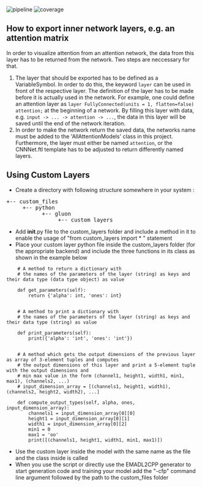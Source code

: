 <!-- (c) https://github.com/MontiCore/monticore -->
![pipeline](https://git.rwth-aachen.de/monticore/EmbeddedMontiArc/generators/CNNArch2MXNet/badges/master/build.svg)
![coverage](https://git.rwth-aachen.de/monticore/EmbeddedMontiArc/generators/CNNArch2MXNet/badges/master/coverage.svg)

## How to export inner network layers, e.g. an attention matrix
In order to visualize attention from an attention network, the data from this layer has to be returned from the network. Two steps are neccessary for that.
1.  The layer that should be exported has to be defined as a VariableSymbol. In order to do this, the keyword `layer` can be used in front of the respective layer. The definition of the layer has to be made before it is actually used in the network.
    For example, one could define an attention layer as `layer FullyConnected(units = 1, flatten=false) attention;` at the beginning of a network. By filling this layer with data, e.g. `
               input ->
               ... ->
               attention ->
               ...
`, the data in this layer will be saved until the end of the network iteration.
2.  In order to make the network return the saved data, the networks name must be added to the 'AllAttentionModels' class in this project. Furthermore, the layer must either be named `attention`, or the CNNNet.ftl template has to be adjusted to return differently named layers.

## Using Custom Layers

* Create a directory with following structure somewhere in your system :
<pre>
+-- custom_files
     +-- python
           +-- gluon
                +-- custom_layers
</pre>
* Add __init__.py file to the custom_layers folder and include a method in it to enable the usage of "from custom_layers import * " statement
* Place your custom layer python file inside the custom_layers folder (for the appropriate backend) and include the three functions in its class as shown in the example below
```
    # A method to return a dictionary with
    # the names of the parameters of the layer (string) as keys and their data type (data type object) as value

    def get_parameters(self):
        return {'alpha': int, 'ones': int}


    # A method to print a dictionary with
    # the names of the parameters of the layer (string) as keys and their data type (string) as value

    def print_parameters(self):
        print({'alpha': 'int', 'ones': 'int'})


    # A method which gets the output dimensions of the previous layer as array of 3-element tuples and computes
    # the output dimensions of this layer and print a 5-element tuple with the output dimensions and
    # min max value in the form (channel1, height1, width1, min1, max1), (channels2, ...)
    # input_dimension_array = [(channels1, height1, width1), (channels2, height2, width2), ...]
    
    def compute_output_types(self, alpha, ones, input_dimension_array):
        channels1 = input_dimension_array[0][0]
        height1 = input_dimension_array[0][1]
        width1 = input_dimension_array[0][2]
        min1 = 0
        max1 = 'oo'
        print([(channels1, height1, width1, min1, max1)])
```
* Use the custom layer inside the model with the same name as the file and the class inside is called
* When you use the script or directly use the EMADL2CPP generator to start generation code and training your model add the "-cfp" command line argument followed by the path to the custom_files folder
